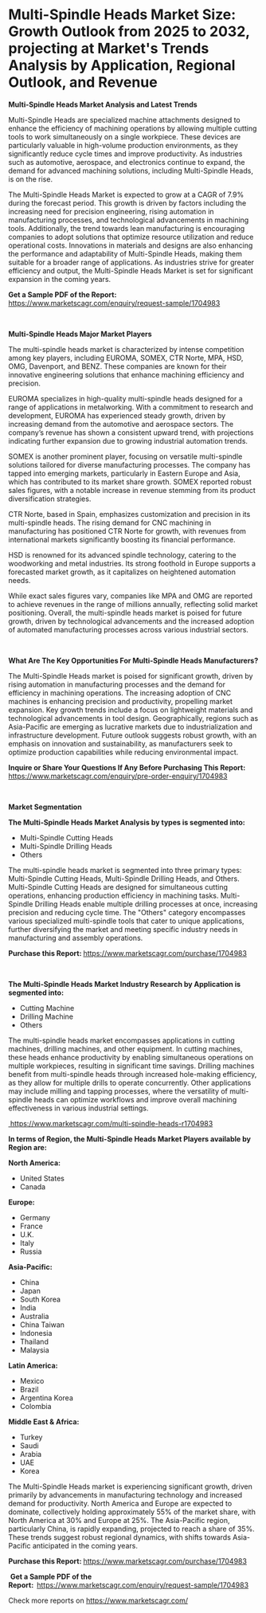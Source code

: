<p><h1>Multi-Spindle Heads Market Size: Growth Outlook from 2025 to 2032, projecting at Market's Trends Analysis by Application, Regional Outlook, and Revenue</h1></p><p><strong>Multi-Spindle Heads Market Analysis and Latest Trends</strong></p>
<p><p>Multi-Spindle Heads are specialized machine attachments designed to enhance the efficiency of machining operations by allowing multiple cutting tools to work simultaneously on a single workpiece. These devices are particularly valuable in high-volume production environments, as they significantly reduce cycle times and improve productivity. As industries such as automotive, aerospace, and electronics continue to expand, the demand for advanced machining solutions, including Multi-Spindle Heads, is on the rise.</p><p>The Multi-Spindle Heads Market is expected to grow at a CAGR of 7.9% during the forecast period. This growth is driven by factors including the increasing need for precision engineering, rising automation in manufacturing processes, and technological advancements in machining tools. Additionally, the trend towards lean manufacturing is encouraging companies to adopt solutions that optimize resource utilization and reduce operational costs. Innovations in materials and designs are also enhancing the performance and adaptability of Multi-Spindle Heads, making them suitable for a broader range of applications. As industries strive for greater efficiency and output, the Multi-Spindle Heads Market is set for significant expansion in the coming years.</p></p>
<p><strong>Get a Sample PDF of the Report:&nbsp;</strong> <a href="https://www.marketscagr.com/enquiry/request-sample/1704983?utm_campaign=1905&utm_medium=2&utm_source=Github&utm_content=ia&utm_term=09012025&utm_id=multi-spindle-heads">https://www.marketscagr.com/enquiry/request-sample/1704983</a></p>
<p>&nbsp;</p>
<p><strong>Multi-Spindle Heads Major Market Players</strong></p>
<p><p>The multi-spindle heads market is characterized by intense competition among key players, including EUROMA, SOMEX, CTR Norte, MPA, HSD, OMG, Davenport, and BENZ. These companies are known for their innovative engineering solutions that enhance machining efficiency and precision.</p><p>EUROMA specializes in high-quality multi-spindle heads designed for a range of applications in metalworking. With a commitment to research and development, EUROMA has experienced steady growth, driven by increasing demand from the automotive and aerospace sectors. The company’s revenue has shown a consistent upward trend, with projections indicating further expansion due to growing industrial automation trends.</p><p>SOMEX is another prominent player, focusing on versatile multi-spindle solutions tailored for diverse manufacturing processes. The company has tapped into emerging markets, particularly in Eastern Europe and Asia, which has contributed to its market share growth. SOMEX reported robust sales figures, with a notable increase in revenue stemming from its product diversification strategies.</p><p>CTR Norte, based in Spain, emphasizes customization and precision in its multi-spindle heads. The rising demand for CNC machining in manufacturing has positioned CTR Norte for growth, with revenues from international markets significantly boosting its financial performance.</p><p>HSD is renowned for its advanced spindle technology, catering to the woodworking and metal industries. Its strong foothold in Europe supports a forecasted market growth, as it capitalizes on heightened automation needs.</p><p>While exact sales figures vary, companies like MPA and OMG are reported to achieve revenues in the range of millions annually, reflecting solid market positioning. Overall, the multi-spindle heads market is poised for future growth, driven by technological advancements and the increased adoption of automated manufacturing processes across various industrial sectors.</p></p>
<p>&nbsp;</p>
<p><strong>What Are The Key Opportunities For Multi-Spindle Heads Manufacturers?</strong></p>
<p><p>The Multi-Spindle Heads market is poised for significant growth, driven by rising automation in manufacturing processes and the demand for efficiency in machining operations. The increasing adoption of CNC machines is enhancing precision and productivity, propelling market expansion. Key growth trends include a focus on lightweight materials and technological advancements in tool design. Geographically, regions such as Asia-Pacific are emerging as lucrative markets due to industrialization and infrastructure development. Future outlook suggests robust growth, with an emphasis on innovation and sustainability, as manufacturers seek to optimize production capabilities while reducing environmental impact.</p></p>
<p><strong>Inquire or Share Your Questions If Any Before Purchasing This Report:</strong> <a href="https://www.marketscagr.com/enquiry/pre-order-enquiry/1704983?utm_campaign=1905&utm_medium=2&utm_source=Github&utm_content=ia&utm_term=09012025&utm_id=multi-spindle-heads">https://www.marketscagr.com/enquiry/pre-order-enquiry/1704983</a></p>
<p>&nbsp;</p>
<p><strong>Market Segmentation</strong></p>
<p><strong>The Multi-Spindle Heads Market Analysis by types is segmented into:</strong></p>
<p><ul><li>Multi-Spindle Cutting Heads</li><li>Multi-Spindle Drilling Heads</li><li>Others</li></ul></p>
<p><p>The multi-spindle heads market is segmented into three primary types: Multi-Spindle Cutting Heads, Multi-Spindle Drilling Heads, and Others. Multi-Spindle Cutting Heads are designed for simultaneous cutting operations, enhancing production efficiency in machining tasks. Multi-Spindle Drilling Heads enable multiple drilling processes at once, increasing precision and reducing cycle time. The "Others" category encompasses various specialized multi-spindle tools that cater to unique applications, further diversifying the market and meeting specific industry needs in manufacturing and assembly operations.</p></p>
<p><strong>Purchase this Report:&nbsp;</strong><a href="https://www.marketscagr.com/purchase/1704983?utm_campaign=1905&utm_medium=2&utm_source=Github&utm_content=ia&utm_term=09012025&utm_id=multi-spindle-heads">https://www.marketscagr.com/purchase/1704983</a></p>
<p>&nbsp;</p>
<p><strong>The Multi-Spindle Heads Market Industry Research by Application is segmented into:</strong></p>
<p><ul><li>Cutting Machine</li><li>Drilling Machine</li><li>Others</li></ul></p>
<p><p>The multi-spindle heads market encompasses applications in cutting machines, drilling machines, and other equipment. In cutting machines, these heads enhance productivity by enabling simultaneous operations on multiple workpieces, resulting in significant time savings. Drilling machines benefit from multi-spindle heads through increased hole-making efficiency, as they allow for multiple drills to operate concurrently. Other applications may include milling and tapping processes, where the versatility of multi-spindle heads can optimize workflows and improve overall machining effectiveness in various industrial settings.</p></p>
<p><a href="https://www.marketscagr.com/multi-spindle-heads-r1704983?utm_campaign=1905&utm_medium=2&utm_source=Github&utm_content=ia&utm_term=09012025&utm_id=multi-spindle-heads">&nbsp;https://www.marketscagr.com/multi-spindle-heads-r1704983</a></p>
<p><strong>In terms of Region, the Multi-Spindle Heads Market Players available by Region are:</strong></p>
<p>
    <p> <strong> North America: </strong>
        <ul>
            <li>United States</li>
            <li>Canada</li>
        </ul>
        </p> 
    <p> <strong> Europe: </strong>
        <ul>
            <li>Germany</li>
            <li>France</li>
            <li>U.K.</li>
            <li>Italy</li>
            <li>Russia</li>
        </ul>
        </p> 
    <p> <strong> Asia-Pacific: </strong>
        <ul>
            <li>China</li>
            <li>Japan</li>
            <li>South Korea</li>
            <li>India</li>
            <li>Australia</li>
            <li>China Taiwan</li>
            <li>Indonesia</li>
            <li>Thailand</li>
            <li>Malaysia</li>
        </ul>
        </p> 
    <p> <strong> Latin America: </strong>
        <ul>
            <li>Mexico</li>
            <li>Brazil</li>
            <li>Argentina Korea</li>
            <li>Colombia</li>
        </ul>
        </p> 
    <p> <strong> Middle East & Africa: </strong>
        <ul>
            <li>Turkey</li>
            <li>Saudi</li>
            <li>Arabia</li>
            <li>UAE</li>
            <li>Korea</li>
        </ul>
    </p>
    </p>
<p><p>The Multi-Spindle Heads market is experiencing significant growth, driven primarily by advancements in manufacturing technology and increased demand for productivity. North America and Europe are expected to dominate, collectively holding approximately 55% of the market share, with North America at 30% and Europe at 25%. The Asia-Pacific region, particularly China, is rapidly expanding, projected to reach a share of 35%. These trends suggest robust regional dynamics, with shifts towards Asia-Pacific anticipated in the coming years.</p></p>
<p><strong>Purchase this Report: </strong><a href="https://www.marketscagr.com/purchase/1704983?utm_campaign=1905&utm_medium=2&utm_source=Github&utm_content=ia&utm_term=09012025&utm_id=multi-spindle-heads">https://www.marketscagr.com/purchase/1704983</a></p>
<p>&nbsp;<strong>Get a Sample PDF of the Report:&nbsp;&nbsp;</strong><a href="https://www.marketscagr.com/enquiry/request-sample/1704983?utm_campaign=1905&utm_medium=2&utm_source=Github&utm_content=ia&utm_term=09012025&utm_id=multi-spindle-heads">https://www.marketscagr.com/enquiry/request-sample/1704983</a></p>
<p><strong></strong></p>
<p>Check more reports on <a href="https://www.marketscagr.com/?utm_campaign=1905&utm_medium=2&utm_source=Github&utm_content=ia&utm_term=09012025&utm_id=multi-spindle-heads">https://www.marketscagr.com/</a></p>